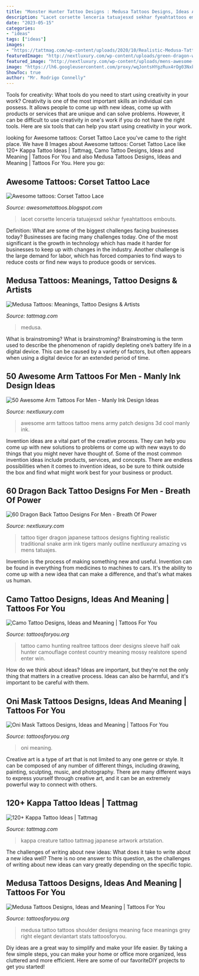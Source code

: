 ```yaml
---
title: "Monster Hunter Tattoo Designs : Medusa Tattoos Designs, Ideas And Meaning"
description: "Lacet corsette lenceria tatuajesxd sekhar fyeahtattoos embouts"
date: "2023-05-15"
categories:
- "ideas"
tags: ["ideas"]
images:
- "https://tattmag.com/wp-content/uploads/2020/10/Realistic-Medusa-Tattoo-2.jpg"
featuredImage: "http://nextluxury.com/wp-content/uploads/green-dragon-with-tiger-full-back-guys-tattoos.jpg"
featured_image: "http://nextluxury.com/wp-content/uploads/mens-awesome-army-patch-camo-3d-arm-tattoo-designs.jpg"
image: "https://lh6.googleusercontent.com/proxy/wqJontsHYgzRux4rOg03NxkONsZGxDbOeUrSByXmQhqmwmi8kzzgzyZf1oXk81iSwnjyiOujYOZZjfz7Asw9OB3m1b5eFRYSQUPiq8ncVpcO1hZbFRxHw8hh=s0-d"
ShowToc: true
author: "Mr. Rodrigo Connelly"
---
```



Tools for creativity: What tools do you need to start using creativity in your work?
Creativity is one of the most important skills an individual can possess. It allows people to come up with new ideas, come up with products or services that are unique and can solve problems. However, it can be difficult to use creativity in one's work if you do not have the right tools. Here are six tools that can help you start using creativity in your work.

	

		
looking for Awesome tattoos: Corset Tattoo Lace you've came to the right place. We have 8 Images about Awesome tattoos: Corset Tattoo Lace like 120+ Kappa Tattoo Ideas | Tattmag, Camo Tattoo Designs, Ideas and Meaning | Tattoos For You and also Medusa Tattoos Designs, Ideas and Meaning | Tattoos For You. Here you go:
		
    
## Awesome Tattoos: Corset Tattoo Lace

<img loading=lazy src="https://lh6.googleusercontent.com/proxy/wqJontsHYgzRux4rOg03NxkONsZGxDbOeUrSByXmQhqmwmi8kzzgzyZf1oXk81iSwnjyiOujYOZZjfz7Asw9OB3m1b5eFRYSQUPiq8ncVpcO1hZbFRxHw8hh=s0-d" onerror="this.onerror=null;this.src='https://tse4.mm.bing.net/th?id=OIP.JGQBOKh4_OZHauqcuLxjdgAAAA&amp;pid=15.1';" alt="Awesome tattoos: Corset Tattoo Lace">

_Source: awesometattoos.blogspot.com_

>lacet corsette lenceria tatuajesxd sekhar fyeahtattoos embouts. 

	

Definition: What are some of the biggest challenges facing businesses today?
Businesses are facing many challenges today. One of the most significant is the growth in technology which has made it harder for businesses to keep up with changes in the industry. Another challenge is the large demand for labor, which has forced companies to find ways to reduce costs or find new ways to produce goods or services.

    
## Medusa Tattoos: Meanings, Tattoo Designs &amp; Artists

<img loading=lazy src="https://tattmag.com/wp-content/uploads/2020/10/Realistic-Medusa-Tattoo-2.jpg" onerror="this.onerror=null;this.src='https://tse3.mm.bing.net/th?id=OIP.1a1r3ydPYr1PvzwQRMzm-wAAAA&amp;pid=15.1';" alt="Medusa Tattoos: Meanings, Tattoo Designs &amp; Artists">

_Source: tattmag.com_

>medusa. 

	

What is brainstroming?
What is brainstroming? Brainstroming is the term used to describe the phenomenon of rapidly depleting one’s battery life in a digital device. This can be caused by a variety of factors, but often appears when using a digital device for an extended period of time.

    
## 50 Awesome Arm Tattoos For Men - Manly Ink Design Ideas

<img loading=lazy src="http://nextluxury.com/wp-content/uploads/mens-awesome-army-patch-camo-3d-arm-tattoo-designs.jpg" onerror="this.onerror=null;this.src='https://tse4.mm.bing.net/th?id=OIP.Xb2dx8JcZUHfNCXakn1yoAAAAA&amp;pid=15.1';" alt="50 Awesome Arm Tattoos For Men - Manly Ink Design Ideas">

_Source: nextluxury.com_

>awesome arm tattoos tattoo mens army patch designs 3d cool manly ink. 

	

Invention ideas are a vital part of the creative process. They can help you come up with new solutions to problems or come up with new ways to do things that you might never have thought of. Some of the most common invention ideas include products, services, and concepts. There are endless possibilities when it comes to invention ideas, so be sure to think outside the box and find what might work best for your business or product.

    
## 60 Dragon Back Tattoo Designs For Men - Breath Of Power

<img loading=lazy src="http://nextluxury.com/wp-content/uploads/green-dragon-with-tiger-full-back-guys-tattoos.jpg" onerror="this.onerror=null;this.src='https://tse3.mm.bing.net/th?id=OIP.93v8ofISPfFWzvt_JE5TGQHaJ8&amp;pid=15.1';" alt="60 Dragon Back Tattoo Designs For Men - Breath Of Power">

_Source: nextluxury.com_

>tattoo tiger dragon japanese tattoos designs fighting realistic traditional snake arm ink tigers manly outline nextluxury amazing vs mens tatuajes. 

	

Invention is the process of making something new and useful. Invention can be found in everything from medicines to machines to cars. It's the ability to come up with a new idea that can make a difference, and that's what makes us human.

    
## Camo Tattoo Designs, Ideas And Meaning | Tattoos For You

<img loading=lazy src="https://www.tattoosforyou.org/wp-content/uploads/2017/11/Realtree-Camo-Tattoo.jpg" onerror="this.onerror=null;this.src='https://tse3.mm.bing.net/th?id=OIP.zH_nlpyYgW_DkTmi6js_wgHaKY&amp;pid=15.1';" alt="Camo Tattoo Designs, Ideas and Meaning | Tattoos For You">

_Source: tattoosforyou.org_

>tattoo camo hunting realtree tattoos deer designs sleeve half oak hunter camouflage contest country meaning mossy realstore spend enter win. 

	

How do we think about ideas?
Ideas are important, but they're not the only thing that matters in a creative process. Ideas can also be harmful, and it's important to be careful with them.

    
## Oni Mask Tattoos Designs, Ideas And Meaning | Tattoos For You

<img loading=lazy src="https://www.tattoosforyou.org/wp-content/uploads/2016/03/Oni-Mask-Tattoo-Leg.jpg" onerror="this.onerror=null;this.src='https://tse1.mm.bing.net/th?id=OIP.kLhmHJselM_OWTLqXxkzswHaIu&amp;pid=15.1';" alt="Oni Mask Tattoos Designs, Ideas and Meaning | Tattoos For You">

_Source: tattoosforyou.org_

>oni meaning. 

	

Creative art is a type of art that is not limited to any one genre or style. It can be composed of any number of different things, including drawing, painting, sculpting, music, and photography. There are many different ways to express yourself through creative art, and it can be an extremely powerful way to connect with others.

    
## 120+ Kappa Tattoo Ideas | Tattmag

<img loading=lazy src="https://tattmag.com/wp-content/uploads/2020/01/kappa-scaled.jpg" onerror="this.onerror=null;this.src='https://tse2.mm.bing.net/th?id=OIP.zqNJmgXRFbHgcc-DoxLVqgHaKe&amp;pid=15.1';" alt="120+ Kappa Tattoo Ideas | Tattmag">

_Source: tattmag.com_

>kappa creature tattoo tattmag japanese artwork artstation. 

	

The challenges of writing about new ideas: What does it take to write about a new idea well?
There is no one answer to this question, as the challenges of writing about new ideas can vary greatly depending on the specific topic.

    
## Medusa Tattoos Designs, Ideas And Meaning | Tattoos For You

<img loading=lazy src="https://www.tattoosforyou.org/wp-content/uploads/2016/05/Medusa-Tattoo-Girl.jpg" onerror="this.onerror=null;this.src='https://tse4.mm.bing.net/th?id=OIP.QoE-uVn4Uv7MQL1nSp7_rwHaJ5&amp;pid=15.1';" alt="Medusa Tattoos Designs, Ideas and Meaning | Tattoos For You">

_Source: tattoosforyou.org_

>medusa tattoo tattoos shoulder designs meaning face meanings grey right elegant deviantart stats tattoosforyou. 

	

Diy ideas are a great way to simplify and make your life easier. By taking a few simple steps, you can make your home or office more organized, less cluttered and more efficient. Here are some of our favoriteDIY projects to get you started!


